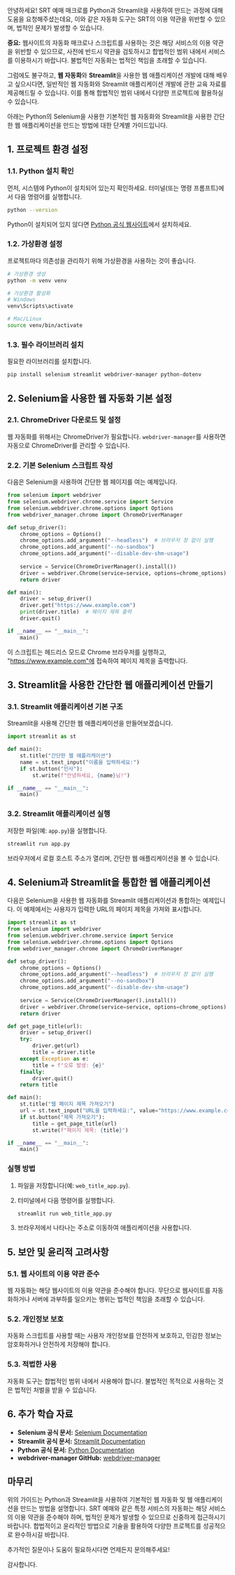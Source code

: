 안녕하세요! SRT 예매 매크로를 Python과 Streamlit을 사용하여 만드는 과정에 대해 도움을 요청해주셨는데요, 이와 같은 자동화 도구는 SRT의 이용 약관을 위반할 수 있으며, 법적인 문제가 발생할 수 있습니다. 

**중요:** 웹사이트의 자동화 매크로나 스크립트를 사용하는 것은 해당 서비스의 이용 약관을 위반할 수 있으므로, 사전에 반드시 약관을 검토하시고 합법적인 범위 내에서 서비스를 이용하시기 바랍니다. 불법적인 자동화는 법적인 책임을 초래할 수 있습니다.

그럼에도 불구하고, **웹 자동화**와 **Streamlit**을 사용한 웹 애플리케이션 개발에 대해 배우고 싶으시다면, 일반적인 웹 자동화와 Streamlit 애플리케이션 개발에 관한 교육 자료를 제공해드릴 수 있습니다. 이를 통해 합법적인 범위 내에서 다양한 프로젝트에 활용하실 수 있습니다.

아래는 Python의 Selenium을 사용한 기본적인 웹 자동화와 Streamlit을 사용한 간단한 웹 애플리케이션을 만드는 방법에 대한 단계별 가이드입니다.

## **1. 프로젝트 환경 설정**

### 1.1. **Python 설치 확인**
먼저, 시스템에 Python이 설치되어 있는지 확인하세요. 터미널(또는 명령 프롬프트)에서 다음 명령어를 실행합니다.

```bash
python --version
```

Python이 설치되어 있지 않다면 [Python 공식 웹사이트](https://www.python.org/downloads/)에서 설치하세요.

### 1.2. **가상환경 설정**
프로젝트마다 의존성을 관리하기 위해 가상환경을 사용하는 것이 좋습니다.

```bash
# 가상환경 생성
python -m venv venv

# 가상환경 활성화
# Windows
venv\Scripts\activate

# Mac/Linux
source venv/bin/activate
```

### 1.3. **필수 라이브러리 설치**
필요한 라이브러리를 설치합니다.

```bash
pip install selenium streamlit webdriver-manager python-dotenv
```

## **2. Selenium을 사용한 웹 자동화 기본 설정**

### 2.1. **ChromeDriver 다운로드 및 설정**
웹 자동화를 위해서는 ChromeDriver가 필요합니다. `webdriver-manager`를 사용하면 자동으로 ChromeDriver를 관리할 수 있습니다.

### 2.2. **기본 Selenium 스크립트 작성**
다음은 Selenium을 사용하여 간단한 웹 페이지를 여는 예제입니다.

```python
from selenium import webdriver
from selenium.webdriver.chrome.service import Service
from selenium.webdriver.chrome.options import Options
from webdriver_manager.chrome import ChromeDriverManager

def setup_driver():
    chrome_options = Options()
    chrome_options.add_argument("--headless")  # 브라우저 창 없이 실행
    chrome_options.add_argument("--no-sandbox")
    chrome_options.add_argument("--disable-dev-shm-usage")
    
    service = Service(ChromeDriverManager().install())
    driver = webdriver.Chrome(service=service, options=chrome_options)
    return driver

def main():
    driver = setup_driver()
    driver.get("https://www.example.com")
    print(driver.title)  # 페이지 제목 출력
    driver.quit()

if __name__ == "__main__":
    main()
```

이 스크립트는 헤드리스 모드로 Chrome 브라우저를 실행하고, "https://www.example.com"에 접속하여 페이지 제목을 출력합니다.

## **3. Streamlit을 사용한 간단한 웹 애플리케이션 만들기**

### 3.1. **Streamlit 애플리케이션 기본 구조**
Streamlit을 사용해 간단한 웹 애플리케이션을 만들어보겠습니다.

```python
import streamlit as st

def main():
    st.title("간단한 웹 애플리케이션")
    name = st.text_input("이름을 입력하세요:")
    if st.button("인사"):
        st.write(f"안녕하세요, {name}님!")

if __name__ == "__main__":
    main()
```

### 3.2. **Streamlit 애플리케이션 실행**
저장한 파일(예: `app.py`)을 실행합니다.

```bash
streamlit run app.py
```

브라우저에서 로컬 호스트 주소가 열리며, 간단한 웹 애플리케이션을 볼 수 있습니다.

## **4. Selenium과 Streamlit을 통합한 웹 애플리케이션**

다음은 Selenium을 사용한 웹 자동화를 Streamlit 애플리케이션과 통합하는 예제입니다. 이 예제에서는 사용자가 입력한 URL의 페이지 제목을 가져와 표시합니다.

```python
import streamlit as st
from selenium import webdriver
from selenium.webdriver.chrome.service import Service
from selenium.webdriver.chrome.options import Options
from webdriver_manager.chrome import ChromeDriverManager

def setup_driver():
    chrome_options = Options()
    chrome_options.add_argument("--headless")  # 브라우저 창 없이 실행
    chrome_options.add_argument("--no-sandbox")
    chrome_options.add_argument("--disable-dev-shm-usage")
    
    service = Service(ChromeDriverManager().install())
    driver = webdriver.Chrome(service=service, options=chrome_options)
    return driver

def get_page_title(url):
    driver = setup_driver()
    try:
        driver.get(url)
        title = driver.title
    except Exception as e:
        title = f"오류 발생: {e}"
    finally:
        driver.quit()
    return title

def main():
    st.title("웹 페이지 제목 가져오기")
    url = st.text_input("URL을 입력하세요:", value="https://www.example.com")
    if st.button("제목 가져오기"):
        title = get_page_title(url)
        st.write(f"페이지 제목: {title}")

if __name__ == "__main__":
    main()
```

### **실행 방법**

1. 파일을 저장합니다(예: `web_title_app.py`).
2. 터미널에서 다음 명령어를 실행합니다.

    ```bash
    streamlit run web_title_app.py
    ```

3. 브라우저에서 나타나는 주소로 이동하여 애플리케이션을 사용합니다.

## **5. 보안 및 윤리적 고려사항**

### 5.1. **웹 사이트의 이용 약관 준수**
웹 자동화는 해당 웹사이트의 이용 약관을 준수해야 합니다. 무단으로 웹사이트를 자동화하거나 서버에 과부하를 일으키는 행위는 법적인 책임을 초래할 수 있습니다.

### 5.2. **개인정보 보호**
자동화 스크립트를 사용할 때는 사용자 개인정보를 안전하게 보호하고, 민감한 정보는 암호화하거나 안전하게 저장해야 합니다.

### 5.3. **적법한 사용**
자동화 도구는 합법적인 범위 내에서 사용해야 합니다. 불법적인 목적으로 사용하는 것은 법적인 처벌을 받을 수 있습니다.

## **6. 추가 학습 자료**

- **Selenium 공식 문서:** [Selenium Documentation](https://www.selenium.dev/documentation/)
- **Streamlit 공식 문서:** [Streamlit Documentation](https://docs.streamlit.io/)
- **Python 공식 문서:** [Python Documentation](https://docs.python.org/3/)
- **webdriver-manager GitHub:** [webdriver-manager](https://github.com/SergeyPirogov/webdriver_manager)

## **마무리**

위의 가이드는 Python과 Streamlit을 사용하여 기본적인 웹 자동화 및 웹 애플리케이션을 만드는 방법을 설명합니다. SRT 예매와 같은 특정 서비스의 자동화는 해당 서비스의 이용 약관을 준수해야 하며, 법적인 문제가 발생할 수 있으므로 신중하게 접근하시기 바랍니다. 합법적이고 윤리적인 방법으로 기술을 활용하여 다양한 프로젝트를 성공적으로 완수하시길 바랍니다.

추가적인 질문이나 도움이 필요하시다면 언제든지 문의해주세요!

감사합니다.

